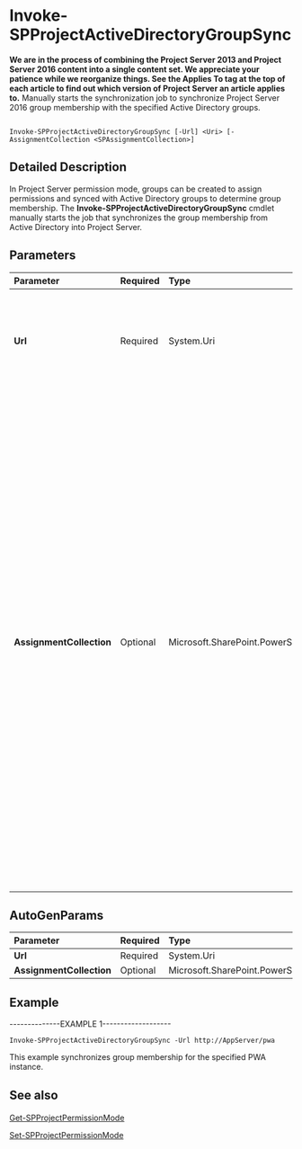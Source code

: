

# Invoke-SPProjectActiveDirectoryGroupSync
 **We are in the process of combining the Project Server 2013 and Project Server 2016 content into a single content set. We appreciate your patience while we reorganize things. See the Applies To tag at the top of each article to find out which version of Project Server an article applies to.**
Manually starts the synchronization job to synchronize Project Server 2016 group membership with the specified Active Directory groups.
  
    
    


```

Invoke-SPProjectActiveDirectoryGroupSync [-Url] <Uri> [-AssignmentCollection <SPAssignmentCollection>]
```


## Detailed Description

In Project Server permission mode, groups can be created to assign permissions and synced with Active Directory groups to determine group membership. The **Invoke-SPProjectActiveDirectoryGroupSync** cmdlet manually starts the job that synchronizes the group membership from Active Directory into Project Server.
  
    
    

## Parameters



|**Parameter**|**Required**|**Type**|**Description**|
|:-----|:-----|:-----|:-----|
|**Url** <br/> |Required  <br/> |System.Uri  <br/> |Specifies the URL of the Project Web App (PWA) instance where you want to start the Active Directory sync.  <br/> The type must be a valid URL, in the form http://<ServerName>/<PWAName>.  <br/> |
|**AssignmentCollection** <br/> |Optional  <br/> |Microsoft.SharePoint.PowerShell.SPAssignmentCollection  <br/> |Manages objects for the purpose of proper disposal. Use of objects, such as **SPWeb** or **SPSite**, can use large amounts of memory and use of these objects in Windows PowerShell scripts requires proper memory management. Using the **SPAssignment** object, you can assign objects to a variable and dispose of the objects after they are needed to free up memory. When **SPWeb**, **SPSite**, or **SPSiteAdministration** objects are used, the objects are automatically disposed of if an assignment collection or the **Global** parameter is not used. <br/> > [!NOTE]> When the **Global** parameter is used, all objects are contained in the global store. If objects are not immediately used, or disposed of by using the **Stop-SPAssignment** command, an out-of-memory scenario can occur.          |
   

## AutoGenParams



|**Parameter**|**Required**|**Type**|**Description**|
|:-----|:-----|:-----|:-----|
|**Url** <br/> |Required  <br/> |System.Uri  <br/> ||
|**AssignmentCollection** <br/> |Optional  <br/> |Microsoft.SharePoint.PowerShell.SPAssignmentCollection  <br/> ||
   

## Example

--------------EXAMPLE 1------------------- 
  
    
    

```
Invoke-SPProjectActiveDirectoryGroupSync -Url http://AppServer/pwa
```

This example synchronizes group membership for the specified PWA instance.
  
    
    

## See also


#### 


  
    
    
 [Get-SPProjectPermissionMode](e4384366-5945-4fb4-a4ce-03ec1a013602.md)
  
    
    
 [Set-SPProjectPermissionMode](6fe13e13-61b8-483b-8dae-4cc82eabafc6.md)